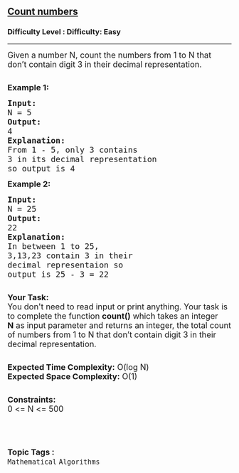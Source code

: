 <h2><a href="https://www.geeksforgeeks.org/problems/count-numbers2004/1?page=4&category=Mathematical&difficulty=Easy&status=unsolved&sortBy=submissions">Count numbers</a></h2><h3>Difficulty Level : Difficulty: Easy</h3><hr><div class="problems_problem_content__Xm_eO"><p><span style="font-size:18px">Given a number N, count the numbers from 1 to N that don’t contain digit 3 in their decimal representation.</span><br>
&nbsp;</p>

<p><span style="font-size:18px"><strong>Example 1:</strong></span></p>

<pre><span style="font-size:18px"><strong>Input:</strong>
N = 5
<strong>Output:</strong>
4
<strong>Explanation:</strong>
From 1 - 5, only 3 contains
3 in its decimal representation
so output is 4</span>
</pre>

<p><span style="font-size:18px"><strong>Example 2:</strong></span></p>

<pre><span style="font-size:18px"><strong>Input:</strong>
N = 25
<strong>Output:</strong>
22
<strong>Explanation:</strong>
In between 1 to 25,
3,13,23 contain 3 in their
decimal representaion so 
output is 25 - 3 = 22</span>
</pre>

<p><br>
<span style="font-size:18px"><strong>Your Task:</strong><br>
You don't need to read input or print anything. Your task is to complete the function <strong>count()</strong>&nbsp;which takes&nbsp;an integer <strong>N</strong>&nbsp;as input parameter&nbsp;and returns an integer, the total count of numbers&nbsp;from 1 to N that don’t contain digit 3 in their decimal representation.</span><br>
&nbsp;</p>

<p><span style="font-size:18px"><strong>Expected Time Complexity:</strong> O(log N)<br>
<strong>Expected Space Complexity:</strong> O(1)</span><br>
&nbsp;</p>

<p><span style="font-size:18px"><strong>Constraints:</strong><br>
0 &lt;= N &lt;= 500</span></p>

<p>&nbsp;</p>
</div><br><p><span style=font-size:18px><strong>Topic Tags : </strong><br><code>Mathematical</code>&nbsp;<code>Algorithms</code>&nbsp;